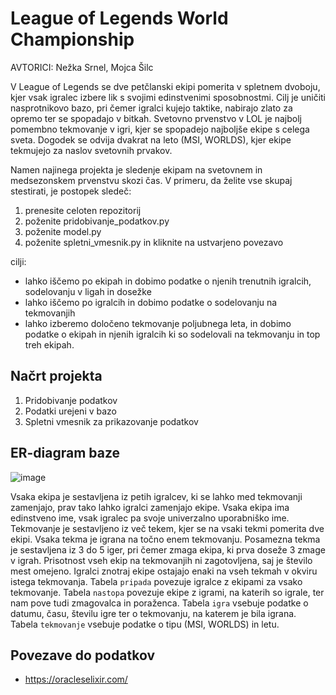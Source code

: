# League of Legends World Championship
AVTORICI: Nežka Srnel, Mojca Šilc

V League of Legends se dve petčlanski ekipi pomerita v spletnem dvoboju, kjer vsak igralec izbere lik s svojimi edinstvenimi sposobnostmi. Cilj je uničiti nasprotnikovo bazo, pri čemer igralci kujejo taktike, nabirajo zlato za opremo ter se spopadajo v bitkah.
Svetovno prvenstvo v LOL je najbolj pomembno tekmovanje v igri, kjer se spopadejo najboljše ekipe s celega sveta. Dogodek se odvija dvakrat na leto (MSI, WORLDS), kjer ekipe tekmujejo za naslov svetovnih prvakov.

Namen najinega projekta je sledenje ekipam na svetovnem in medsezonskem prvenstvu skozi čas.
V primeru, da želite vse skupaj stestirati, je postopek sledeč:
1. prenesite celoten repozitorij
2. poženite pridobivanje_podatkov.py
3. poženite model.py
4. poženite spletni_vmesnik.py in kliknite na ustvarjeno povezavo

cilji:
* lahko iščemo po ekipah in dobimo podatke o njenih trenutnih igralcih, sodelovanju v ligah in dosežke
* lahko iščemo po igralcih in dobimo podatke o sodelovanju na tekmovanjih 
* lahko izberemo določeno tekmovanje poljubnega leta, in dobimo podatke o ekipah in njenih igralcih ki so sodelovali na tekmovanju in top treh ekipah.

## Načrt projekta
1. Pridobivanje podatkov
2. Podatki urejeni v bazo
3. Spletni vmesnik za prikazovanje podatkov

## ER-diagram baze
![image](https://github.com/user-attachments/assets/8fefeb43-6984-4063-a6cc-d73a4856d084])

Vsaka ekipa je sestavljena iz petih igralcev, ki se lahko med tekmovanji zamenjajo, prav tako lahko igralci zamenjajo ekipe. Vsaka ekipa ima edinstveno ime, vsak igralec pa svoje univerzalno uporabniško ime. Tekmovanje je sestavljeno iz več tekem, kjer se na vsaki tekmi pomerita dve ekipi. Vsaka tekma je igrana na točno enem tekmovanju. Posamezna tekma je sestavljena iz 3 do 5 iger, pri čemer zmaga ekipa, ki prva doseže 3 zmage v igrah. Prisotnost vseh ekip na tekmovanjih ni zagotovljena, saj je število mest omejeno. Igralci znotraj ekipe ostajajo enaki na vseh tekmah v okviru istega tekmovanja. Tabela `pripada` povezuje igralce z ekipami za vsako tekmovanje. Tabela `nastopa` povezuje ekipe z igrami, na katerih so igrale, ter nam pove tudi zmagovalca in poraženca. Tabela `igra` vsebuje podatke o datumu, času, številu igre ter o tekmovanju, na katerem je bila igrana. Tabela `tekmovanje` vsebuje podatke o tipu (MSI, WORLDS) in letu.


## Povezave do podatkov
* https://oracleselixir.com/


 
